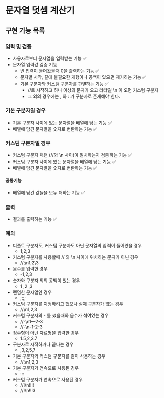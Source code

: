 # 문자열 덧셈 계산기

## 구현 기능 목록

### 입력 및 검증

- 사용자로부터 문자열을 입력받는 기능 ✅
- 문자열 입력값 검증 기능
    - 빈 입력이 들어왔을때 0을 출력하는 기능 ✅
    - 문자열 시작, 끝에 불필요한 개행이나 공백이 있으면 제거하는 기능 ✅
    - 기본 구분자와 커스텀 구분자를 판별하는 기능 ✅
        - //로 시작하고 하나 이상의 문자가 오고 리터럴 \n 이 오면 커스텀 구분자
        - 그 외의 경우에는 , 와 : 가 구분자로 존재해야 한다.

### 기본 구분자일 경우

- 기본 구분자 사이에 있는 문자열을 배열에 담는 기능 ✅
- 배열에 담긴 문자열을 숫자로 변환하는 기능 ✅

### 커스텀 구분자일 경우

- 커스텀 구분자 패턴 (//와 \n 사이)이 일치하는지 검증하는 기능 ✅
- 커스텀 구분자 사이에 있는 문자열을 배열에 담는 기능 ✅
- 배열에 담긴 문자열을 숫자로 변환하는 기능 ✅

#### 공통기능

- 배열에 담긴 값들을 모두 더하는 기능 ✅

### 출력

- 결과를 출력하는 기능 ✅

### 예외

- 디폴트 구분자도, 커스텀 구분자도 아닌 문자열의 입력이 들어왔을 경우
    - 1;2;3
- 커스텀 구분자를 사용할때 // 와 \n 사이에 위치하는 문자가 아닌 경우
    - //;\n1;2\3
- 음수를 입력한 경우
    - -1,2,3
- 숫자와 구분자 외의 공백이 있는 경우
    - 1 ,2 ,3
- 랜덤한 문자열인 경우
    - ;;;;
- 커스텀 구분자를 지정하려고 했으나 실제 구분자가 없는 경우
    - //\n1,2,3
- 커스텀 구분자의 - 를 썼을때와 음수가 섞여있는 경우
    - //-\n1—2-3
    - //-\n-1-2-3
- 정수형이 아닌 자료형을 입력한 경우
    - 1.5,2,3.7
- 구분자로 시작하거나 끝나는 경우
    - ,3,2,5,7
- 기본 구분자와 커스텀 구분자를 같이 사용하는 경우
    - //;\n1;2,3
- 기본 구분자가 연속으로 사용된 경우
    - :::
- 커스텀 구분자가 연속으로 사용된 경우
    - //!\n!!!!
    - //!\n!!!3